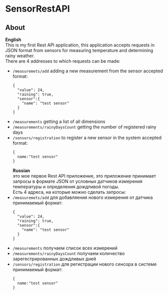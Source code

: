 # SensorRestAPI
## **About**    
**English**  
This is my first Rest API application, this application accepts requests in JSON format from sensors for measuring temperature and determining rainy weather.   
There are 4 addresses to which requests can be made:  
- `/measuremets/add` adding a new measurement from the sensor
  accepted format:
    ```
    {
      "value": 24,
      "raining": true,
      "sensor":{
        "name": "test sensor"
      }
    }
- `/measurements`  getting a list of all dimensions
- `/measurements/rainyDaysCount` getting the number of registered rainy days
- `/sonsors/registration` to register a new sensor in the system
  accepted format:
  ```
  {
    name:"test sensor"
  }
  ```
  **Russian**  
это мое первое Rest API приложение, это приложение принимает запросы в формате JSON от условных датчиков измерения температуры и определения дождливой погоды.  
Есть 4 адреса, на которые можно сделать запросы:  
- `/measuremets/add` для добавляения нового измерения от датчика
  принимаемый формат:
    ```
    {
      "value": 24,
      "raining": true,
      "sensor":{
        "name": "test sensor"
      }
    }
- `/measurements`  получаем список всех измерений
- `/measurements/rainyDaysCount` получаем количество зарегестрированных дождливых дней
- `/sonsors/registration` для регистрации нового сенсора в системе
  принимаемый формат:
  ```
  {
    name:"test sensor"
  }
  
